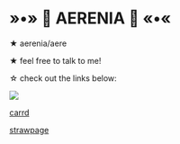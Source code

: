 # »•» 🌸 AERENIA 🌸 «•«

★ aerenia/aere

★ feel free to talk to me!

☆ check out the links below:

<img src="https://faering.carrd.co/assets/images/gallery81/ae6efbe9.png?v=0e6fbf52"> 

[carrd](https://aereaere.carrd.co/) 

[strawpage](https://aereaere.straw.page/)

